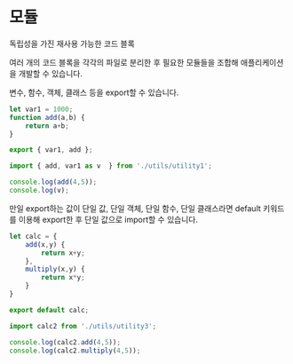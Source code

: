 # 모듈

독립성을 가진 재사용 가능한 코드 블록

여러 개의 코드 블록을 각각의 파일로 분리한 후 필요한 모듈들을 조합해 애플리케이션을 개발할 수 있습니다.

변수, 함수, 객체, 클래스 등을 export할 수 있습니다.

```javascript
let var1 = 1000;
function add(a,b) {
    return a+b;
}

export { var1, add };
```

```javascript
import { add, var1 as v  } from './utils/utility1';

console.log(add(4,5));
console.log(v);

```

만일 export하는 값이 단일 값, 단일 객체, 단일 함수, 단일 클래스라면 default 키워드를 이용해 export한 후 단일 값으로 import할 수 있습니다.

```javascript
let calc = {
    add(x,y) {
        return x+y;
    },
    multiply(x,y) {
        return x*y;
    }
}

export default calc;
```

```javascript
import calc2 from './utils/utility3';

console.log(calc2.add(4,5));
console.log(calc2.multiply(4,5));
```

